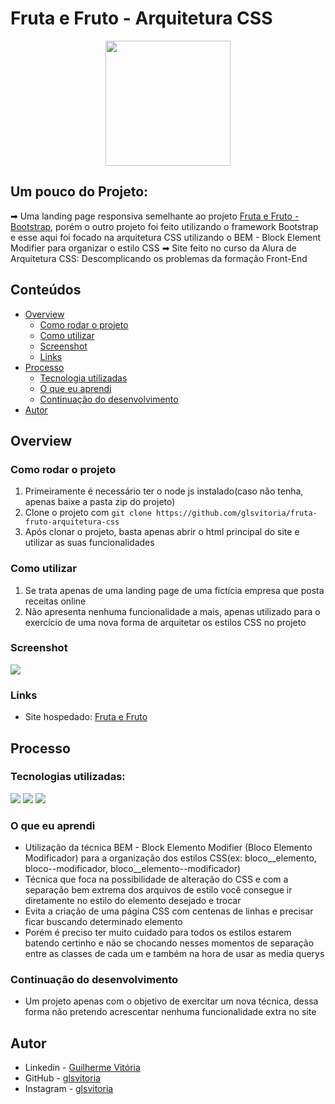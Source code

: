 # Fruta e Fruto - Arquitetura CSS
<p align="center">
  <img src="https://img.icons8.com/plasticine/2x/circled-play.png" width="200px" height="200px"/></p>
<p align="center">

## Um pouco do Projeto:

➡ Uma landing page responsiva semelhante ao projeto [Fruta e Fruto - Bootstrap](https://github.com/glsvitoria/frutas-frutos-bootstrap), porém o outro projeto foi feito utilizando o framework Bootstrap e esse aqui foi focado na arquitetura CSS utilizando o BEM - Block Element Modifier para organizar o estilo CSS
➡ Site feito no curso da Alura de Arquitetura CSS: Descomplicando os problemas da formação Front-End

## Conteúdos

- [Overview](#overview)
  - [Como rodar o projeto](#como-rodar-o-projeto)
  - [Como utilizar](#como-utilizar-o-projeto)
  - [Screenshot](#screenshot)
  - [Links](#links)
- [Processo](#processo)
  - [Tecnologia utilizadas](#tecnologias-utilizadas)
  - [O que eu aprendi](#oque-eu-aprendi)
  - [Continuação do desenvolvimento](#continuacao-do-desenvolvimento)
- [Autor](#autor)

## Overview

### Como rodar o projeto

 1. Primeiramente é necessário ter o node js instalado(caso não tenha, apenas baixe a pasta zip do projeto) 
 2. Clone o projeto com `git clone https://github.com/glsvitoria/fruta-fruto-arquitetura-css`
 3. Após clonar o projeto, basta apenas abrir o html principal do site e utilizar as suas funcionalidades

### Como utilizar

 1. Se trata apenas de uma landing page de uma fictícia empresa que posta receitas online
 2. Não apresenta nenhuma funcionalidade a mais, apenas utilizado para o exercício de uma nova forma de arquitetar os estilos CSS no projeto

### Screenshot
![](./public/images/Screenshot.png)
### Links
- Site hospedado: [Fruta e Fruto](link)

## Processo

### Tecnologias utilizadas:

[<img src="https://img.shields.io/static/v1?label=&message=HTML&color=orange&style=for-the-badge&logo=HTML5&logoColor=white" />](https://github.com/glsvitoria)
[<img src="https://img.shields.io/static/v1?label=&message=CSS&color=blue&style=for-the-badge&logo=CSS3&logoColor=white" />](https://github.com/glsvitoria)
[<img src="https://img.shields.io/static/v1?label=&message=JS&color=yellowgreen&style=for-the-badge&logo=JavaScript&logoColor=white" />](https://github.com/glsvitoria)

### O que eu aprendi
 - Utilização da técnica BEM - Block Elemento Modifier (Bloco Elemento Modificador) para a organização dos estilos CSS(ex: bloco__elemento, bloco--modificador, bloco__elemento--modificador)
 - Técnica que foca na possibilidade de alteração do CSS e com a separação bem extrema dos arquivos de estilo você consegue ir diretamente no estilo do elemento desejado e trocar
 - Evita a criação de uma página CSS com centenas de linhas e precisar ficar buscando determinado elemento
 - Porém é preciso ter muito cuidado para todos os estilos estarem batendo certinho e não se chocando nesses momentos de separação entre as classes de cada um e também na hora de usar as media querys

### Continuação do desenvolvimento
 - Um projeto apenas com o objetivo de exercitar um nova técnica, dessa forma não pretendo acrescentar nenhuma funcionalidade extra no site

## Autor
- Linkedin - [Guilherme Vitória](https://www.linkedin.com/in/glsvitoria/)
- GitHub - [glsvitoria](https://github.com/glsvitoria)
- Instagram - [glsvitoria](https://www.instagram.com/glsvitoria/)
